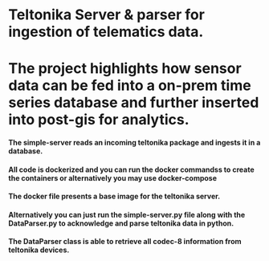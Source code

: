 # Teltonika Server & parser for ingestion of telematics data.
# The project highlights how  sensor data can be fed into a on-prem time series database and further inserted into post-gis for analytics. 
#### The simple-server reads an incoming teltonika package and ingests it in a database. 
#### All code is dockerized and you can run the docker commandss to create the containers or alternatively you may use docker-compose
#### The docker file presents a base image for the teltonika server. 

#### Alternatively you can just run the simple-server.py file along with the DataParser.py to acknowledge and parse teltonika data in python. 

#### The DataParser class is able to retrieve all codec-8 information from teltonika devices. 

